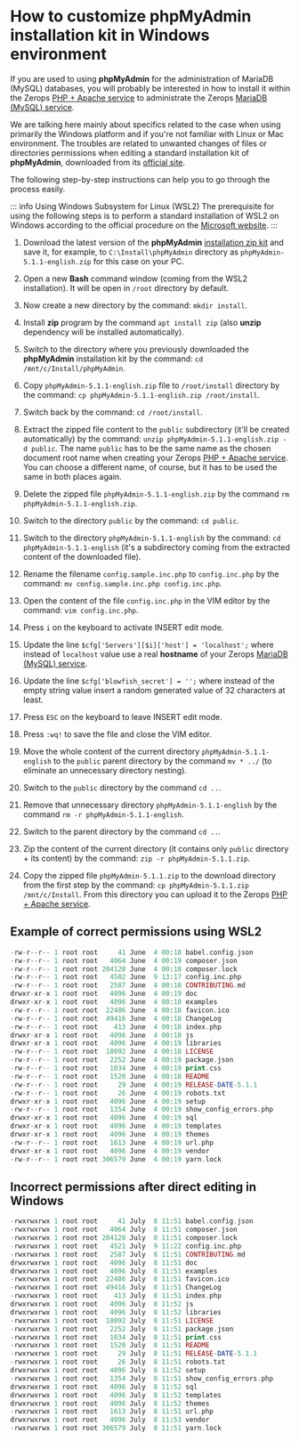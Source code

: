 # How to customize phpMyAdmin installation kit in Windows environment

If you are used to using **phpMyAdmin** for the administration of MariaDB (MySQL) databases, you will probably be interested in how to install it within the Zerops [PHP + Apache service](/documentation/services/runtimes/php.html) to administrate the Zerops [MariaDB (MySQL) service](/documentation/services/databases/mariadb.html).

We are talking here mainly about specifics related to the case when using primarily the Windows platform and if you're not familiar with Linux or Mac environment. The troubles are related to unwanted changes of files or directories permissions when editing a standard installation kit of **phpMyAdmin**, downloaded from its [official site](https://www.phpmyadmin.net).

The following step-by-step instructions can help you to go through the process easily.

<!-- markdownlint-disable DOCSMD004 -->
::: info Using Windows Subsystem for Linux (WSL2)
The prerequisite for using the following steps is to perform a standard installation of WSL2 on Windows according to the official procedure on the [Microsoft website](https://docs.microsoft.com/en-us/windows/wsl/install-win10).
:::
<!-- markdownlint-enable DOCSMD004 -->

1. Download the latest version of the **phpMyAdmin** [installation zip kit](https://www.phpmyadmin.net/downloads) and save it, for example, to `C:\Install\phpMyAdmin` directory as `phpMyAdmin-5.1.1-english.zip` for this case on your PC.

2. Open a new **Bash** command window (coming from the WSL2 installation). It will be open in `/root` directory by default.

3. Now create a new directory by the command: `mkdir install`.

4. Install **zip** program by the command `apt install zip` (also **unzip** dependency will be installed automatically).

5. Switch to the directory where you previously downloaded the **phpMyAdmin** installation kit by the command: `cd /mnt/c/Install/phpMyAdmin`.

6. Copy `phpMyAdmin-5.1.1-english.zip` file to `/root/install` directory by the command: `cp phpMyAdmin-5.1.1-english.zip /root/install`.

7. Switch back by the command: `cd /root/install`.

8. Extract the zipped file content to the `public` subdirectory (it'll be created automatically) by the command: `unzip phpMyAdmin-5.1.1-english.zip -d public`. The name `public` has to be the same name as the chosen document root name when creating your Zerops [PHP + Apache service](/documentation/services/runtimes/php.html). You can choose a different name, of course, but it has to be used the same in both places again.

9. Delete the zipped file `phpMyAdmin-5.1.1-english.zip` by the command `rm phpMyAdmin-5.1.1-english.zip`.

10. Switch to the directory `public` by the command: `cd public`.

11. Switch to the directory `phpMyAdmin-5.1.1-english` by the command: `cd phpMyAdmin-5.1.1-english` (it's a subdirectory coming from the extracted content of the downloaded file).

12. Rename the filename `config.sample.inc.php` to `config.inc.php` by the command: `mv config.sample.inc.php config.inc.php`.

13. Open the content of the file `config.inc.php` in the VIM editor by the command: `vim config.inc.php`.

14. Press `i` on the keyboard to activate INSERT edit mode.

15. Update the line `$cfg['Servers'][$i]['host'] = 'localhost';` where instead of `localhost` value use a real **hostname** of your Zerops [MariaDB (MySQL) service](/documentation/services/databases/mariadb.html).

16. Update the line `$cfg['blowfish_secret'] = '';` where instead of the empty string value insert a random generated value of 32 characters at least.

17. Press `ESC` on the keyboard to leave INSERT edit mode.

18. Press `:wq!` to save the file and close the VIM editor.

19. Move the whole content of the current directory `phpMyAdmin-5.1.1-english` to the `public` parent directory by the command `mv * ../` (to eliminate an unnecessary directory nesting).

20. Switch to the `public` directory by the command `cd ..`.

21. Remove that unnecessary directory `phpMyAdmin-5.1.1-english` by the command `rm -r phpMyAdmin-5.1.1-english`.

22. Switch to the parent directory by the command `cd ..`.

23. Zip the content of the current directory (it contains only `public` directory + its content) by the command: `zip -r phpMyAdmin-5.1.1.zip`.

24. Copy the zipped file `phpMyAdmin-5.1.1.zip` to the download directory from the first step by the command: `cp phpMyAdmin-5.1.1.zip /mnt/c/Install`. From this directory you can upload it to the Zerops [PHP + Apache service](/documentation/services/runtimes/php.html).

## Example of correct permissions using WSL2

```php
-rw-r--r-- 1 root root     41 June  4 00:18 babel.config.json
-rw-r--r-- 1 root root   4064 June  4 00:19 composer.json
-rw-r--r-- 1 root root 204120 June  4 00:18 composer.lock
-rw-r--r-- 1 root root   4502 June  9 13:17 config.inc.php
-rw-r--r-- 1 root root   2587 June  4 00:18 CONTRIBUTING.md
drwxr-xr-x 1 root root   4096 June  4 00:19 doc
drwxr-xr-x 1 root root   4096 June  4 00:18 examples
-rw-r--r-- 1 root root  22486 June  4 00:18 favicon.ico
-rw-r--r-- 1 root root  49416 June  4 00:18 ChangeLog
-rw-r--r-- 1 root root    413 June  4 00:18 index.php
drwxr-xr-x 1 root root   4096 June  4 00:18 js
drwxr-xr-x 1 root root   4096 June  4 00:19 libraries
-rw-r--r-- 1 root root  18092 June  4 00:18 LICENSE
-rw-r--r-- 1 root root   2252 June  4 00:19 package.json
-rw-r--r-- 1 root root   1034 June  4 00:19 print.css
-rw-r--r-- 1 root root   1520 June  4 00:18 README
-rw-r--r-- 1 root root     29 June  4 00:19 RELEASE-DATE-5.1.1
-rw-r--r-- 1 root root     26 June  4 00:19 robots.txt
drwxr-xr-x 1 root root   4096 June  4 00:19 setup
-rw-r--r-- 1 root root   1354 June  4 00:19 show_config_errors.php
drwxr-xr-x 1 root root   4096 June  4 00:19 sql
drwxr-xr-x 1 root root   4096 June  4 00:19 templates
drwxr-xr-x 1 root root   4096 June  4 00:19 themes
-rw-r--r-- 1 root root   1613 June  4 00:19 url.php
drwxr-xr-x 1 root root   4096 June  4 00:19 vendor
-rw-r--r-- 1 root root 306579 June  4 00:19 yarn.lock
```

## Incorrect permissions after direct editing in Windows

```php
-rwxrwxrwx 1 root root     41 July  8 11:51 babel.config.json
-rwxrwxrwx 1 root root   4064 July  8 11:51 composer.json
-rwxrwxrwx 1 root root 204120 July  8 11:51 composer.lock
-rwxrwxrwx 1 root root   4521 July  9 11:22 config.inc.php
-rwxrwxrwx 1 root root   2587 July  8 11:51 CONTRIBUTING.md
drwxrwxrwx 1 root root   4096 July  8 11:51 doc
drwxrwxrwx 1 root root   4096 July  8 11:51 examples
-rwxrwxrwx 1 root root  22486 July  8 11:51 favicon.ico
-rwxrwxrwx 1 root root  49416 July  8 11:51 ChangeLog
-rwxrwxrwx 1 root root    413 July  8 11:51 index.php
drwxrwxrwx 1 root root   4096 July  8 11:52 js
drwxrwxrwx 1 root root   4096 July  8 11:52 libraries
-rwxrwxrwx 1 root root  18092 July  8 11:51 LICENSE
-rwxrwxrwx 1 root root   2252 July  8 11:51 package.json
-rwxrwxrwx 1 root root   1034 July  8 11:51 print.css
-rwxrwxrwx 1 root root   1520 July  8 11:51 README
-rwxrwxrwx 1 root root     29 July  8 11:51 RELEASE-DATE-5.1.1
-rwxrwxrwx 1 root root     26 July  8 11:51 robots.txt
drwxrwxrwx 1 root root   4096 July  8 11:52 setup
-rwxrwxrwx 1 root root   1354 July  8 11:51 show_config_errors.php
drwxrwxrwx 1 root root   4096 July  8 11:52 sql
drwxrwxrwx 1 root root   4096 July  8 11:52 templates
drwxrwxrwx 1 root root   4096 July  8 11:52 themes
-rwxrwxrwx 1 root root   1613 July  8 11:51 url.php
drwxrwxrwx 1 root root   4096 July  8 11:53 vendor
-rwxrwxrwx 1 root root 306579 July  8 11:51 yarn.lock
```
